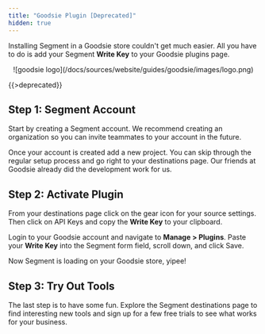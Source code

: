 ```yaml
---
title: "Goodsie Plugin [Deprecated]"
hidden: true
---
```


Installing Segment in a Goodsie store couldn't get much easier. All you have to do is add your Segment **Write Key** to your Goodsie plugins page.

<div align="center">![goodsie logo](/docs/sources/website/guides/goodsie/images/logo.png)</div>

{{>deprecated}}

## Step 1: Segment Account

Start by creating a Segment account. We recommend creating an organization so you can invite teammates to your account in the future.

Once your account is created add a new project. You can skip through the regular setup process and go right to your destinations page. Our friends at Goodsie already did the development work for us.


## Step 2: Activate Plugin

From your destinations page click on the gear icon for your source settings. Then click on API Keys and copy the **Write Key** to your clipboard.

Login to your Goodsie account and navigate to **Manage > Plugins**. Paste your **Write Key** into the Segment form field, scroll down, and click Save.

Now Segment is loading on your Goodsie store, yipee!


## Step 3: Try Out Tools

The last step is to have some fun. Explore the Segment destinations page to find interesting new tools and sign up for a few free trials to see what works for your business.
